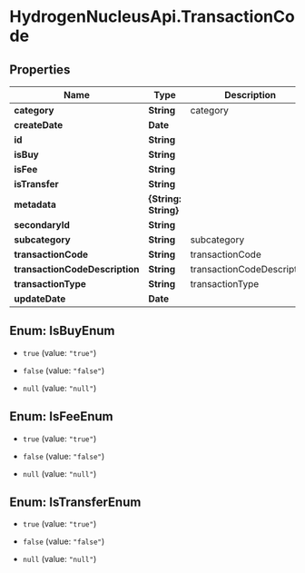 # HydrogenNucleusApi.TransactionCode

## Properties
Name | Type | Description | Notes
------------ | ------------- | ------------- | -------------
**category** | **String** | category | [optional] 
**createDate** | **Date** |  | [optional] 
**id** | **String** |  | [optional] 
**isBuy** | **String** |  | [optional] 
**isFee** | **String** |  | [optional] 
**isTransfer** | **String** |  | [optional] 
**metadata** | **{String: String}** |  | [optional] 
**secondaryId** | **String** |  | [optional] 
**subcategory** | **String** | subcategory | [optional] 
**transactionCode** | **String** | transactionCode | 
**transactionCodeDescription** | **String** | transactionCodeDescription | [optional] 
**transactionType** | **String** | transactionType | [optional] 
**updateDate** | **Date** |  | [optional] 


<a name="IsBuyEnum"></a>
## Enum: IsBuyEnum


* `true` (value: `"true"`)

* `false` (value: `"false"`)

* `null` (value: `"null"`)




<a name="IsFeeEnum"></a>
## Enum: IsFeeEnum


* `true` (value: `"true"`)

* `false` (value: `"false"`)

* `null` (value: `"null"`)




<a name="IsTransferEnum"></a>
## Enum: IsTransferEnum


* `true` (value: `"true"`)

* `false` (value: `"false"`)

* `null` (value: `"null"`)




